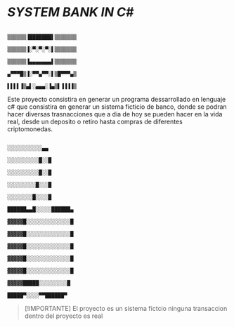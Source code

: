 # *SYSTEM BANK IN C#*

                                                          
                                                          ▒▒▒▒▒▒▐███████▌▒▒▒▒▒▒▒
                                                          ▒▒▒▒▒▒▐░▀░▀░▀░▌▒▒▒▒▒▒▒
                                                          ▒▒▒▒▒▒▐▄▄▄▄▄▄▄▌▒▒▒▒▒▒▒
                                                          ▄▀▀▀█▒▐░▀▀▄▀▀░▌▒█▀▀▀▄▒
                                                          ▌▌▌▌▐▒▄▌░▄▄▄░▐▄▒▌▐▐▐▐▒
Este proyecto consistira en generar un programa dessarrollado en lenguaje c# que consistira en generar un sistema ficticio de banco, donde se podran hacer diversas trasnacciones que a dia de hoy se pueden hacer en la vida real, desde un deposito o retiro hasta compras de diferentes criptomonedas.
                                
                                                              ░░░░░░░░░░░▄▄
                                                              ░░░░░░░░░░█░░█
                                                              ░░░░░░░░░░█░░█
                                                              ░░░░░░░░░█░░░█
                                                              ░░░░░░░░█░░░░█
                                                              ██████▄▄█░░░░░██████▄
                                                              ▓▓▓▓▓█░░░░░░░░░░░░░░█
                                                              ▓▓▓▓▓█░░░░░░░░░░░░░░█
                                                              ▓▓▓▓▓█░░░░░░░░░░░░░░█
                                                              ▓▓▓▓▓█░░░░░░░░░░░░░░█
                                                              ▓▓▓▓▓█░░░░░░░░░░░░░░█
                                                              ▓▓▓▓▓█████░░░░░░░░░█
                                                              █████▀░░░░▀▀██████▀



> [!IMPORTANTE]
> El proyecto es un sistema fictcio ninguna transaccion dentro del proyecto es real

